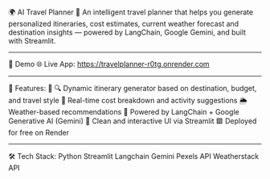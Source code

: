 🌍 AI Travel Planner 🧳
An intelligent travel planner that helps you generate personalized itineraries, cost estimates, current weather forecast and destination insights — powered by LangChain, Google Gemini, and built with Streamlit.


---

🚀 Demo
🌐 Live App: https://travelplanner-r0tg.onrender.com

---

🚀 Features:
📄 🔍 Dynamic itinerary generator based on destination, budget, and travel style
🧾 Real-time cost breakdown and activity suggestions
🌦️ Weather-based recommendations
🧠 Powered by LangChain + Google Generative AI (Gemini)
🎯 Clean and interactive UI via Streamlit
🟩 Deployed for free on Render

---

🛠 Tech Stack:
Python
Streamlit
Langchain
Gemini
Pexels API
Weatherstack API

